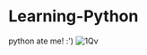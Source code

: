 # Learning-Python
python ate me! :')
![1Qv](https://user-images.githubusercontent.com/90480489/227035073-ebef139d-a9d9-4b18-9a91-fdad3bcda3cc.gif)

